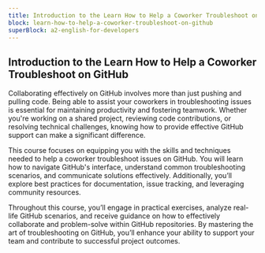 ```yaml
---
title: Introduction to the Learn How to Help a Coworker Troubleshoot on GitHub
block: learn-how-to-help-a-coworker-troubleshoot-on-github
superBlock: a2-english-for-developers
---
```


## Introduction to the Learn How to Help a Coworker Troubleshoot on GitHub

Collaborating effectively on GitHub involves more than just pushing and pulling code. Being able to assist your coworkers in troubleshooting issues is essential for maintaining productivity and fostering teamwork. Whether you're working on a shared project, reviewing code contributions, or resolving technical challenges, knowing how to provide effective GitHub support can make a significant difference.

This course focuses on equipping you with the skills and techniques needed to help a coworker troubleshoot issues on GitHub. You will learn how to navigate GitHub's interface, understand common troubleshooting scenarios, and communicate solutions effectively. Additionally, you’ll explore best practices for documentation, issue tracking, and leveraging community resources.

Throughout this course, you’ll engage in practical exercises, analyze real-life GitHub scenarios, and receive guidance on how to effectively collaborate and problem-solve within GitHub repositories. By mastering the art of troubleshooting on GitHub, you’ll enhance your ability to support your team and contribute to successful project outcomes.
